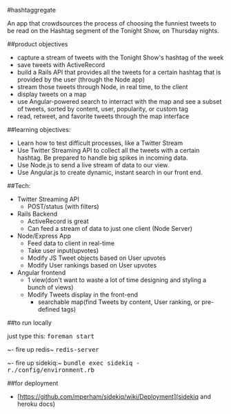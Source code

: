 #hashtaggregate

An app that crowdsources the process of choosing the funniest tweets to be read on the Hashtag segment of the Tonight Show, on Thursday nights.

##product objectives
- capture a stream of tweets with the Tonight Show's hashtag of the week
- save tweets with ActiveRecord
- build a Rails API that provides all the tweets for a certain hashtag that is provided by the user (through the Node app)
- stream those tweets through Node, in real time, to the client
- display tweets on a map
- use Angular-powered search to interract with the map and see a subset of tweets, sorted by content, user, popularity, or custom tag
- read, retweet, and favorite tweets through the map interface

##learning objectives:
- Learn how to test difficult processes, like a Twitter Stream
- Use Twitter Streaming API to collect all the tweets with a certain hashtag. Be prepared to handle big spikes in incoming data.
- Use Node.js to send a live stream of data to our view.
- Use Angular.js to create dynamic, instant search in our front end.

##Tech:

- Twitter Streaming API
  - POST/status (with filters)
- Rails Backend
  - ActiveRecord is great
  - Can feed a stream of data to just one client (Node Server)
- Node/Express App
  - Feed data to client in real-time
  - Take user input(upvotes)
  - Modify JS Tweet objects based on User upvotes
  - Modify User rankings based on User upvotes
- Angular frontend
  - 1 view(don't want to waste a lot of time designing and styling a bunch of  views)
  - Modify Tweets display in the front-end
    - searchable map(find Tweets by content, User ranking, or pre-defined tags)

##to run locally

just type this:
<tt>foreman start</tt>

~- fire up redis~
<tt>redis-server</tt>

~- fire up sidekiq:~
<tt>bundle exec sidekiq -r./config/environment.rb</tt>

##for deployment
- [https://github.com/mperham/sidekiq/wiki/Deployment](sidekiq and heroku docs)
